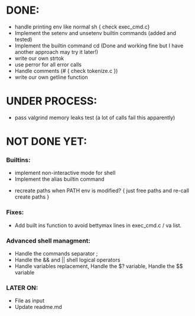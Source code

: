 # DONE:
- handle printing env like normal sh { check exec_cmd.c}
- Implement the setenv and unsetenv builtin commands (added and tested)
- Implement the builtin command cd (Done and working fine but I have another approach may try it later!)
- write our own strtok
- use perror for all error calls 
- Handle comments (# { check tokenize.c })
- write our own getline function

# UNDER PROCESS:
- pass valgrind memory leaks test (a lot of calls fail this apparently) <!-- Daniel -->

# NOT DONE YET:

### Builtins:
- implement non-interactive mode for shell
- Implement the alias builtin command
+ recreate paths when PATH env is modified? { just free paths and re-call create paths }

### Fixes:
- Add built ins function to avoid bettymax lines in exec_cmd.c / va list.

### Advanced shell managment:
- Handle the commands separator ;
- Handle the && and || shell logical operators
- Handle variables replacement, Handle the $? variable, Handle the $$ variable

### LATER ON:
* File as input
* Update readme.md <!-- HIBA -->
